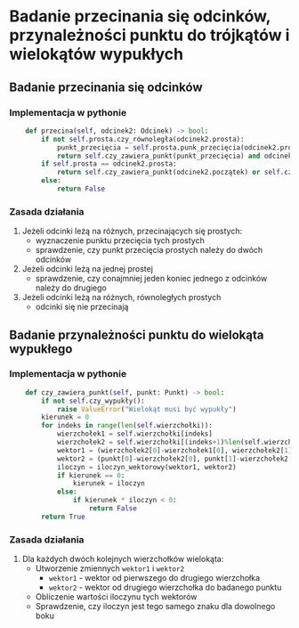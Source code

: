 # Badanie przecinania się odcinków, przynależności punktu do trójkątów i wielokątów wypukłych

## Badanie przecinania się odcinków

### Implementacja w pythonie

```python
    def przecina(self, odcinek2: Odcinek) -> bool:
        if not self.prosta.czy_równoległa(odcinek2.prosta):
            punkt_przecięcia = self.prosta.punk_przecięcia(odcinek2.prosta)
            return self.czy_zawiera_punkt(punkt_przecięcia) and odcinek2.czy_zawiera_punkt(punkt_przecięcia)
        if self.prosta == odcinek2.prosta:
            return self.czy_zawiera_punkt(odcinek2.początek) or self.czy_zawiera_punkt(odcinek2.koniec)
        else:
            return False
```

### Zasada działania

1. Jeżeli odcinki leżą na różnych, przecinających się prostych:
    - wyznaczenie punktu przecięcia tych prostych
    - sprawdzenie, czy punkt przecięcia prostych należy do dwóch odcinków
2. Jeżeli odcinki leżą na jednej prostej
    - sprawdzenie, czy conajmniej jeden koniec jednego z odcinków należy do drugiego
3. Jeżeli odcinki leżą na różnych, równoległych prostych
    - odcinki się nie przecinają


## Badanie przynależności punktu do wielokąta wypukłego

### Implementacja w pythonie

```python
    def czy_zawiera_punkt(self, punkt: Punkt) -> bool:
        if not self.czy_wypukły():
            raise ValueError("Wielokąt musi być wypukły")
        kierunek = 0
        for indeks in range(len(self.wierzchołki)):
            wierzchołek1 = self.wierzchołki[indeks]
            wierzchołek2 = self.wierzchołki[(indeks+1)%len(self.wierzchołki)]
            wektor1 = (wierzchołek2[0]-wierzchołek1[0], wierzchołek2[1]-wierzchołek1[1])
            wektor2 = (punkt[0]-wierzchołek2[0], punkt[1]-wierzchołek2[1])
            iloczyn = iloczyn_wektorowy(wektor1, wektor2)
            if kierunek == 0:
                kierunek = iloczyn
            else:
                if kierunek * iloczyn < 0:
                    return False
        return True
```

### Zasada działania

1. Dla każdych dwóch kolejnych wierzchołków wielokąta:
    - Utworzenie zmiennych `wektor1` i `wektor2`
        - `wektor1` - wektor od pierwszego do drugiego wierzchołka
        - `wektor2` - wektor od drugiego wierzchołka do badanego punktu
    - Obliczenie wartości iloczynu tych wektorów
    - Sprawdzenie, czy iloczyn jest tego samego znaku dla dowolnego boku
